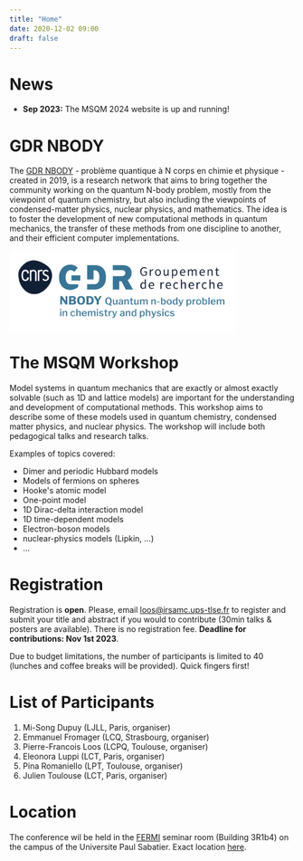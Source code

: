 ```yaml
---
title: "Home"
date: 2020-12-02 09:00
draft: false
---
```


# News

* **Sep 2023:** The MSQM 2024 website is up and running!

# GDR NBODY

The [GDR NBODY](https://wiki.lct.jussieu.fr/gdrnbody) - problème quantique à N corps en chimie et physique - created in 2019, is a research network that aims to bring together the community working on the quantum N-body problem, mostly from the viewpoint of quantum chemistry, but also including the viewpoints of condensed-matter physics, nuclear physics, and mathematics. The idea is to foster the development of new computational methods in quantum mechanics, the transfer of these methods from one discipline to another, and their efficient computer implementations.

<img width="400" style="vertical-align: middle;" src="/img/GDR_NBODY.png" />

# The MSQM Workshop

Model systems in quantum mechanics that are exactly or almost exactly solvable (such as 1D and lattice models) are important for the 
understanding and development of computational methods. This workshop aims to describe some of these models used in quantum chemistry, condensed matter physics, and nuclear physics. The workshop will include both pedagogical talks and research talks.

Examples of topics covered:
- Dimer and periodic Hubbard models
- Models of fermions on spheres
- Hooke's atomic model
- One-point model
- 1D Dirac-delta interaction model
- 1D time-dependent models
- Electron-boson models
- nuclear-physics models (Lipkin, ...)
- ...

# Registration

Registration is **open**. Please, email <loos@irsamc.ups-tlse.fr> to register and submit your title and abstract if you would to contribute (30min talks & posters are available). There is no registration fee. **Deadline for contributions: Nov 1st 2023**.

Due to budget limitations, the number of participants is limited to 40 (lunches and coffee breaks will be provided).
Quick fingers first!

# List of Participants

1. Mi-Song Dupuy (LJLL, Paris, organiser) <!-- mi-song.dupuy@sorbonne-universite.fr -->
1. Emmanuel Fromager (LCQ, Strasbourg, organiser) <!-- fromagere@unistra.fr -->
1. Pierre-Francois Loos (LCPQ, Toulouse, organiser) <!-- loos@irsamc.ups-tlse.fr -->
1. Eleonora Luppi (LCT, Paris, organiser) <!-- gedeone.leo@gmail.com -->
1. Pina Romaniello (LPT, Toulouse, organiser) <!-- pina.romaniello@gmail.com -->
1. Julien Toulouse (LCT, Paris, organiser) <!-- toulouse@lct.jussieu.fr -->

# Location

The conference wil be held in the [FERMI](https://fermi.univ-tlse3.fr) seminar room (Building 3R1b4) on the campus of the Universite Paul Sabatier. Exact location [here](https://maps.app.goo.gl/RS9c1824Uv9X7kpT7).

